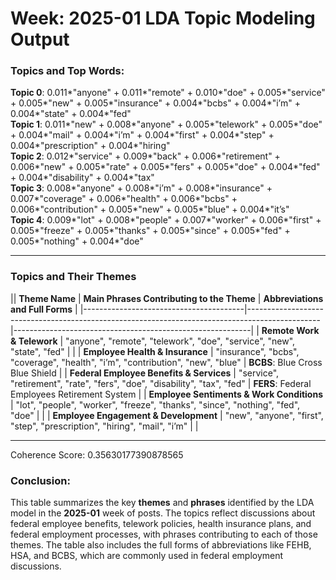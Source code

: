 # Week: 2025-01 LDA Topic Modeling Output

### Topics and Top Words:

**Topic 0**: 0.011*"anyone" + 0.011*"remote" + 0.010*"doe" + 0.005*"service" + 0.005*"new" + 0.005*"insurance" + 0.004*"bcbs" + 0.004*"i’m" + 0.004*"state" + 0.004*"fed"  
**Topic 1**: 0.011*"new" + 0.008*"anyone" + 0.005*"telework" + 0.005*"doe" + 0.004*"mail" + 0.004*"i’m" + 0.004*"first" + 0.004*"step" + 0.004*"prescription" + 0.004*"hiring"  
**Topic 2**: 0.012*"service" + 0.009*"back" + 0.006*"retirement" + 0.006*"new" + 0.005*"rate" + 0.005*"fers" + 0.005*"doe" + 0.004*"fed" + 0.004*"disability" + 0.004*"tax"  
**Topic 3**: 0.008*"anyone" + 0.008*"i’m" + 0.008*"insurance" + 0.007*"coverage" + 0.006*"health" + 0.006*"bcbs" + 0.006*"contribution" + 0.005*"new" + 0.005*"blue" + 0.004*"it’s"  
**Topic 4**: 0.009*"lot" + 0.008*"people" + 0.007*"worker" + 0.006*"first" + 0.005*"freeze" + 0.005*"thanks" + 0.005*"since" + 0.005*"fed" + 0.005*"nothing" + 0.004*"doe"  

---
### Topics and Their Themes

|| **Theme Name**                         | **Main Phrases Contributing to the Theme**                                                      | **Abbreviations and Full Forms**                          |
|----------------------------------------|------------------------------------------------------------------------------------------------|-----------------------------------------------------------|
| **Remote Work & Telework**             | "anyone", "remote", "telework", "doe", "service", "new", "state", "fed"                          |                                                           |
| **Employee Health & Insurance**        | "insurance", "bcbs", "coverage", "health", "i’m", "contribution", "new", "blue"                 | **BCBS**: Blue Cross Blue Shield                          |
| **Federal Employee Benefits & Services** | "service", "retirement", "rate", "fers", "doe", "disability", "tax", "fed"                       | **FERS**: Federal Employees Retirement System             |
| **Employee Sentiments & Work Conditions** | "lot", "people", "worker", "freeze", "thanks", "since", "nothing", "fed", "doe"                  |                                                           |
| **Employee Engagement & Development**   | "new", "anyone", "first", "step", "prescription", "hiring", "mail", "i’m"                        |                                                           |

---

Coherence Score: 0.35630177390878565

### Conclusion:
This table summarizes the key **themes** and **phrases** identified by the LDA model in the **2025-01** week of posts. The topics reflect discussions about federal employee benefits, telework policies, health insurance plans, and federal employment processes, with phrases contributing to each of those themes. The table also includes the full forms of abbreviations like FEHB, HSA, and BCBS, which are commonly used in federal employment discussions.